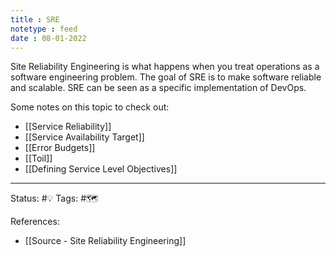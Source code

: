 ```yaml
---
title : SRE
notetype : feed
date : 08-01-2022
---
```


Site Reliability Engineering is what happens when you treat operations as a software engineering problem. The goal of SRE is to make software reliable and scalable. SRE can be seen as a specific implementation of DevOps.

Some notes on this topic to check out:
- [[Service Reliability]]
- [[Service Availability Target]]
- [[Error Budgets]]
- [[Toil]]
- [[Defining Service Level Objectives]]

-----

Status: #💡 
Tags: #🗺️ 

References:
- [[Source - Site Reliability Engineering]]
